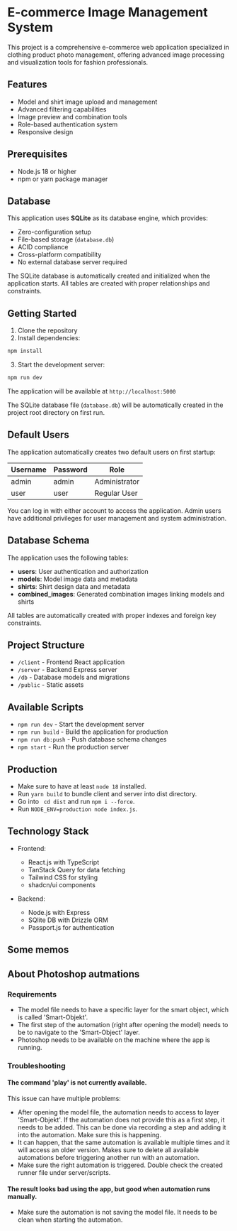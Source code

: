 # E-commerce Image Management System

This project is a comprehensive e-commerce web application specialized in clothing product photo management, offering advanced image processing and visualization tools for fashion professionals.

## Features

- Model and shirt image upload and management
- Advanced filtering capabilities
- Image preview and combination tools
- Role-based authentication system
- Responsive design

## Prerequisites

- Node.js 18 or higher
- npm or yarn package manager

## Database

This application uses **SQLite** as its database engine, which provides:

- Zero-configuration setup
- File-based storage (`database.db`)
- ACID compliance
- Cross-platform compatibility
- No external database server required

The SQLite database is automatically created and initialized when the application starts. All tables are created with proper relationships and constraints.

## Getting Started

1. Clone the repository
2. Install dependencies:

```bash
npm install
```

3. Start the development server:

```bash
npm run dev
```

The application will be available at `http://localhost:5000`

The SQLite database file (`database.db`) will be automatically created in the project root directory on first run.

## Default Users

The application automatically creates two default users on first startup:

| Username | Password | Role          |
| -------- | -------- | ------------- |
| admin    | admin    | Administrator |
| user     | user     | Regular User  |

You can log in with either account to access the application. Admin users have additional privileges for user management and system administration.

## Database Schema

The application uses the following tables:

- **users**: User authentication and authorization
- **models**: Model image data and metadata
- **shirts**: Shirt design data and metadata
- **combined_images**: Generated combination images linking models and shirts

All tables are automatically created with proper indexes and foreign key constraints.

## Project Structure

- `/client` - Frontend React application
- `/server` - Backend Express server
- `/db` - Database models and migrations
- `/public` - Static assets

## Available Scripts

- `npm run dev` - Start the development server
- `npm run build` - Build the application for production
- `npm run db:push` - Push database schema changes
- `npm start` - Run the production server

## Production

- Make sure to have at least `node 18` installed.
- Run `yarn build` to bundle client and server into dist directory.
- Go into ` cd dist` and run `npm i --force`.
- Run `NODE_ENV=production node index.js`.

## Technology Stack

- Frontend:

  - React.js with TypeScript
  - TanStack Query for data fetching
  - Tailwind CSS for styling
  - shadcn/ui components

- Backend:
  - Node.js with Express
  - SQlite DB with Drizzle ORM
  - Passport.js for authentication

## Some memos

## About Photoshop autmations

### Requirements

- The model file needs to have a specific layer for the smart object, which is called 'Smart-Objekt'.
- The first step of the automation (right after opening the model) needs to be to navigate to the 'Smart-Object' layer.
- Photoshop needs to be available on the machine where the app is running.

### Troubleshooting

#### The command 'play' is not currently available.

This issue can have multiple problems:

- After opening the model file, the automation needs to access to layer 'Smart-Objekt'. If the automation does not provide this as a first step, it needs to be added. This can be done via recording a step and adding it into the automation. Make sure this is happening.
- It can happen, that the same automation is available multiple times and it will access an older version. Makes sure to delete all available automations before triggering another run with an automation.
- Make sure the right automation is triggered. Double check the created runner file under server/scripts.

#### The result looks bad using the app, but good when automation runs manually.

- Make sure the automation is not saving the model file. It needs to be clean when starting the automation.
